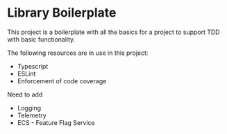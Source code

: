 # Library Boilerplate
This project is a boilerplate with all the basics for a project to support TDD with basic functionality.

The following resources are in use in this project:
- Typescript
- ESLint
- Enforcement of code coverage

Need to add
- Logging
- Telemetry
- ECS - Feature Flag Service
